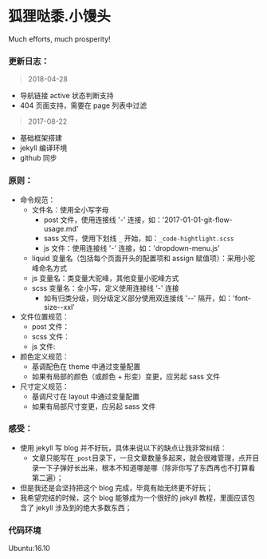 # 狐狸哒黍.小馒头
Much efforts, much prosperity!

### 更新日志：

> 2018-04-28

- 导航链接 active 状态判断支持
- 404 页面支持，需要在 page 列表中过滤

> 2017-08-22

- 基础框架搭建
- jekyll 编译环境
- github 同步

### 原则：

- 命令规范：
	- 文件名：使用全小写字母
		- post 文件，使用连接线 '-' 连接，如：'2017-01-01-git-flow-usage.md'
		- sass 文件，使用下划线 `_` 开始，如：`_code-hightlight.scss`
		- js 文件：使用连接线 '-' 连接，如：'dropdown-menu.js'
	- liquid 变量名（包括每个页面开头的配置项和 assign 赋值项）：采用小驼峰命名方式
	- js 变量名：类变量大驼峰，其他变量小驼峰方式
	- scss 变量名：全小写，定义使用连接线 '-' 连接
		- 如有归类分级，则分级定义部分使用双连接线 '--' 隔开，如：'font-size--xxl'
- 文件位置规范：
	- post 文件：
	- scss 文件：
	- js 文件:
- 颜色定义规范：
	- 基调配色在 theme 中通过变量配置
	- 如果有局部的颜色（或颜色 + 形变）变更，应另起 sass 文件
- 尺寸定义规范：
	- 基调尺寸在 layout 中通过变量配置
	- 如果有局部尺寸变更，应另起 sass 文件

### 感受：

- 使用 jekyll 写 blog 并不好玩，具体来说以下的缺点让我非常纠结：
	- 文章只能写在`_post`目录下，一旦文章数量多起来，就会很难管理，点开目录一下子弹好长出来，根本不知道哪是哪（除非你写了东西再也不打算看第二遍）；
- 但是我还是会坚持把这个 blog 完成，毕竟有始无终更不好玩；
- 我希望完结的时候，这个 blog 能够成为一个很好的 jekyll 教程，里面应该包含了 jekyll 涉及到的绝大多数东西；

### 代码环境

Ubuntu:16.10
